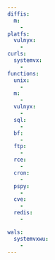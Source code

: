 ```yaml
---
diffis:
  m:
    -
platfs:
  vulnyx:
    -
curls:
  systemvx:
    -
functions:
  unix:
    -
  m:
    -
  vulnyx:
    -
  sql:
    -
  bf:
    -
  ftp:
    -
  rce:
    -
  cron:
    -
  pspy:
    -
  cve:
    -
  redis:
    -

wals:
  systemvxwu:
    -
---
```

